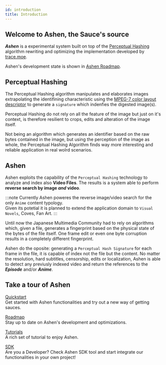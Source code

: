 ```yaml
---
id: introduction
title: Introduction
---
```


## Welcome to Ashen, the Sauce's source

***Ashen*** is a experimental system built on top of the [Perceptual Hashing](https://en.wikipedia.org/wiki/Perceptual_hashing) algorithm rewriting and optimizing the implementation developed by [trace.moe](https://trace.moe/).

Ashen's development state is shown in [Ashen Roadmap](/docs/ashen/roadmap).

## Perceptual Hashing
The Perceptual Hashing algorithm manipulates and elaborates images extrapolating the identifining characteristic using the [MPEG-7 color layout descriptor](https://ieeexplore.ieee.org/document/959135) to generate a `signature` which indenfies the digested image(s).

Perceptual Hashing do not rely on all the feature of the image but just on it's context, is therefore resilient to crops, edits and alteration of the image itself.

Not being an algorithm which generates an identifier based on the raw bytes contained in the image, but using the perception of the image as whole, the Perceptual Hashing Algorithm finds way more interesting and reliable application in real wolrd scenarios.

## Ashen
Ashen exploits the capability of the `Perceptual Hashing` technology to analyze and index also **Video Files**. The results is a system able to perform **reverse search by image *and* video**.

:::note
Currently Ashen poweres the reverse image/video search for the only `Anime` content typology.  
Given its potetial it is planned to extend the application domain to  `Visual Novels`, Coves, Fan Art.
:::

Until now the Japanese Multimedia Community had to rely on algorithms which, given a file, generates a fingerprint based on the physical state of the bytes of the file itself. One frame edit or even one byte corruption results in a completely different fingerprint.

Ashen do the oposite: generating a `Perceptual Hash Signature` for each frame in the file, it is capable of index not the file but the content.
No matter the resolution, hard subtitles, censorship, edits or localization, Ashen is able to detect any previusly indexed video and return the references to the ***Episode*** and/or ***Anime***.


## Take a tour of Ashen

[Quickstart](quickstart)   
Get started with Ashen functionalities and try out a new way of getting sauces.

[Roadmap](roadmap)   
Stay up to date on Ashen's development and optimizations.

[Tutorials](sdk/tutorials)   
A rich set of tutorial to enjoy Ashen.

[SDK](sdk/quickstarts)   
Are you a Developer? Check Ashen SDK tool and start integrate our functionalities in your own project!